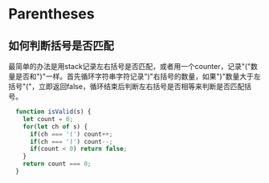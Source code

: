 # Parentheses

## 如何判断括号是否匹配

最简单的办法是用stack记录左右括号是否匹配，或者用一个counter，记录"\("数量是否和"\)"一样。首先循环字符串字符记录"\)"右括号的数量，如果"\)"数量大于左括号"\("，立即返回false，循环结束后判断左右括号是否相等来判断是否匹配括号。

```javascript
  function isValid(s) {
    let count = 0;
    for(let ch of s) {
      if(ch === '(') count++;
      if(ch === ')') count--;
      if(count < 0) return false;
    }
    return count === 0;
  }
```



